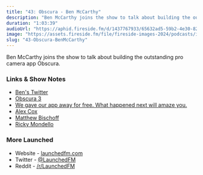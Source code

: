```yaml
---
title: "43: Obscura - Ben McCarthy"
description: "Ben McCarthy joins the show to talk about building the outstanding pro camera app Obscura."
duration: "1:03:39"
audioUrl: "https://aphid.fireside.fm/d/1437767933/65632ad5-59b2-4e30-82d1-13845dce07dd/678d33a1-a1ff-42e1-843b-a7ca9a568d9b.mp3"
image: "https://assets.fireside.fm/file/fireside-images-2024/podcasts/images/6/65632ad5-59b2-4e30-82d1-13845dce07dd/episodes/6/678d33a1-a1ff-42e1-843b-a7ca9a568d9b/cover.jpg?v=1"
slug: "43-Obscura-BenMcCarthy"
---
```


<p>Ben McCarthy joins the show to talk about building the outstanding pro camera app Obscura.</p>

<h3>Links &amp; Show Notes</h3>

<ul>
<li><a href="https://twitter.com/BenRiceM" rel="nofollow">Ben&#39;s Twitter</a></li>
<li><a href="https://obscura.camera" rel="nofollow">Obscura 3</a></li>
<li><a href="https://medium.com/@benricem/i-gave-my-app-away-for-free-what-happens-next-will-amaze-you-22f07bf1616f" rel="nofollow">We gave our app away for free. What happened next will amaze you.</a></li>
<li><a href="https://twitter.com/AlexCox" rel="nofollow">Alex Cox</a></li>
<li><a href="https://twitter.com/mb" rel="nofollow">Matthew Bischoff</a></li>
<li><a href="https://twitter.com/rmondello" rel="nofollow">Ricky Mondello</a></li>
</ul>

<h3>More Launched</h3>

<ul>
<li>Website - <a href="https://launchedfm.com" rel="nofollow">launchedfm.com</a></li>
<li>Twitter - <a href="https://twitter.com/launchedfm" rel="nofollow">@LaunchedFM</a></li>
<li>Reddit - <a href="https://www.reddit.com/r/LaunchedFM/" rel="nofollow">/r/LaunchedFM</a></li>
</ul>
